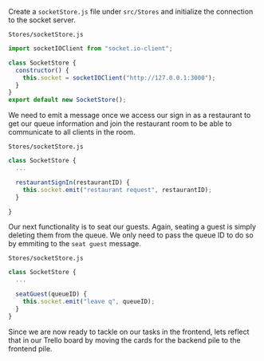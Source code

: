 Create a `socketStore.js` file under `src/Stores` and initialize the connection to the socket server.

`Stores/socketStore.js`
```js
import socketIOClient from "socket.io-client";

class SocketStore {
  constructor() {
    this.socket = socketIOClient("http://127.0.0.1:3000");
  }
}
export default new SocketStore();
```

We need to emit a message once we access our sign in as a restaurant to get our queue information and join the restaurant room to be able to communicate to all clients in the room.

`Stores/socketStore.js`
```js
class SocketStore {
  ...

  restaurantSignIn(restaurantID) {
    this.socket.emit("restaurant request", restaurantID);
  }

}
```

Our next functionality is to seat our guests. Again, seating a guest is simply deleting them from the queue. We only need to pass the queue ID to do so by emmiting to the `seat guest` message.

`Stores/socketStore.js`
```js
class SocketStore {
  ...

  seatGuest(queueID) {
    this.socket.emit("leave q", queueID);
  }
}
```

Since we are now ready to tackle on our tasks in the frontend, lets reflect that in our Trello board by moving the cards for the backend pile to the frontend pile. 
